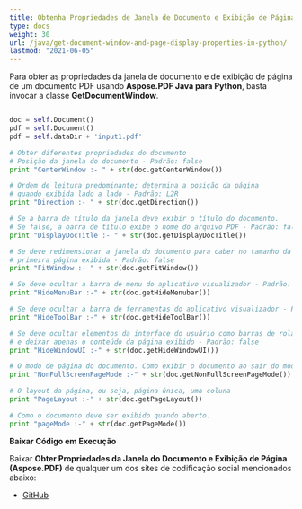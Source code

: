 ```yaml
---
title: Obtenha Propriedades de Janela de Documento e Exibição de Página em Python
type: docs
weight: 30
url: /java/get-document-window-and-page-display-properties-in-python/
lastmod: "2021-06-05"
---
```


Para obter as propriedades da janela de documento e de exibição de página de um documento PDF usando **Aspose.PDF Java para Python**, basta invocar a classe **GetDocumentWindow**.

```python

doc = self.Document()
pdf = self.Document()
pdf = self.dataDir + 'input1.pdf'

# Obter diferentes propriedades do documento
# Posição da janela do documento - Padrão: false
print "CenterWindow :- " + str(doc.getCenterWindow())

# Ordem de leitura predominante; determina a posição da página
# quando exibida lado a lado - Padrão: L2R
print "Direction :- " + str(doc.getDirection())

# Se a barra de título da janela deve exibir o título do documento.
# Se false, a barra de título exibe o nome do arquivo PDF - Padrão: false
print "DisplayDocTitle :- " + str(doc.getDisplayDocTitle())

# Se deve redimensionar a janela do documento para caber no tamanho da
# primeira página exibida - Padrão: false
print "FitWindow :- " + str(doc.getFitWindow())

# Se deve ocultar a barra de menu do aplicativo visualizador - Padrão: false
print "HideMenuBar :-" + str(doc.getHideMenubar())

# Se deve ocultar a barra de ferramentas do aplicativo visualizador - Padrão: false
print "HideToolBar :-" + str(doc.getHideToolBar())

# Se deve ocultar elementos da interface do usuário como barras de rolagem
# e deixar apenas o conteúdo da página exibido - Padrão: false
print "HideWindowUI :-" + str(doc.getHideWindowUI())

# O modo de página do documento. Como exibir o documento ao sair do modo de tela cheia.
print "NonFullScreenPageMode :-" + str(doc.getNonFullScreenPageMode())

# O layout da página, ou seja, página única, uma coluna
print "PageLayout :-" + str(doc.getPageLayout())

# Como o documento deve ser exibido quando aberto.
print "pageMode :-" + str(doc.getPageMode())
```


**Baixar Código em Execução**

Baixar **Obter Propriedades da Janela do Documento e Exibição de Página (Aspose.PDF)** de qualquer um dos sites de codificação social mencionados abaixo:

- [GitHub](https://github.com/aspose-pdf/Aspose.PDF-for-Java/blob/master/Plugins/Aspose_Pdf_Java_for_Python/test/WorkingWithDocumentObject/GetDocumentWindow/GetDocumentWindow.py)